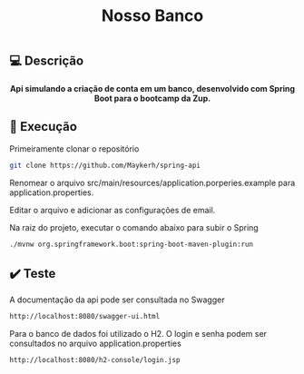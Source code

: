 <div align="center" style="display: flex; flex-direction: column; align-items: center; justify-content: center">
    <h1 align="center">Nosso Banco</h1>
</div>

## :computer: Descrição

<h4 align="center">
   Api simulando a criação de conta em um banco, desenvolvido com Spring Boot para o bootcamp da Zup.
</h4>

## :floppy_disk: Execução

Primeiramente clonar o repositório

```bash
git clone https://github.com/Maykerh/spring-api
```

Renomear o arquivo src/main/resources/application.porperies.example para application.properties.

Editar o arquivo e adicionar as configurações de email. 

Na raiz do projeto, executar o comando abaixo para subir o Spring

```bash
./mvnw org.springframework.boot:spring-boot-maven-plugin:run
```

## :heavy_check_mark: Teste

A documentação da api pode ser consultada no Swagger

```bash
http://localhost:8080/swagger-ui.html
```

Para o banco de dados foi utilizado o H2. O login e senha podem ser consultados no arquivo application.properties

```bash
http://localhost:8080/h2-console/login.jsp
```
